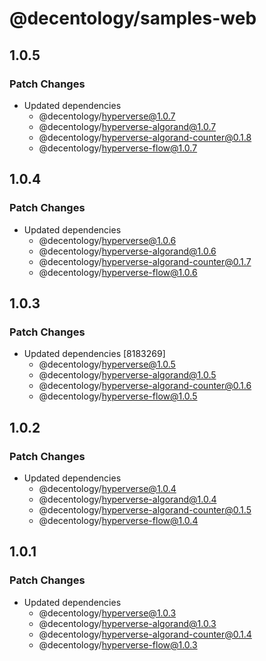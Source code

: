 # @decentology/samples-web

## 1.0.5

### Patch Changes

-   Updated dependencies
    -   @decentology/hyperverse@1.0.7
    -   @decentology/hyperverse-algorand@1.0.7
    -   @decentology/hyperverse-algorand-counter@0.1.8
    -   @decentology/hyperverse-flow@1.0.7

## 1.0.4

### Patch Changes

-   Updated dependencies
    -   @decentology/hyperverse@1.0.6
    -   @decentology/hyperverse-algorand@1.0.6
    -   @decentology/hyperverse-algorand-counter@0.1.7
    -   @decentology/hyperverse-flow@1.0.6

## 1.0.3

### Patch Changes

-   Updated dependencies [8183269]
    -   @decentology/hyperverse@1.0.5
    -   @decentology/hyperverse-algorand@1.0.5
    -   @decentology/hyperverse-algorand-counter@0.1.6
    -   @decentology/hyperverse-flow@1.0.5

## 1.0.2

### Patch Changes

-   Updated dependencies
    -   @decentology/hyperverse@1.0.4
    -   @decentology/hyperverse-algorand@1.0.4
    -   @decentology/hyperverse-algorand-counter@0.1.5
    -   @decentology/hyperverse-flow@1.0.4

## 1.0.1

### Patch Changes

-   Updated dependencies
    -   @decentology/hyperverse@1.0.3
    -   @decentology/hyperverse-algorand@1.0.3
    -   @decentology/hyperverse-algorand-counter@0.1.4
    -   @decentology/hyperverse-flow@1.0.3
